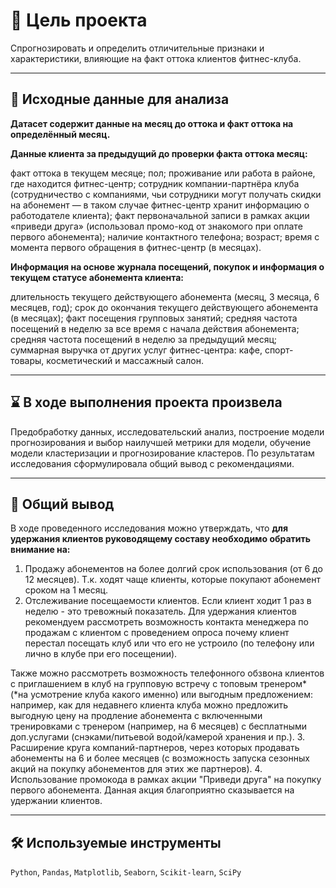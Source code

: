 # 🎯 Цель проекта
Спрогнозировать и определить отличительные признаки и характеристики, влияющие на факт оттока клиентов фитнес-клуба.
<hr>

## 📂 Исходные данные для анализа
**Датасет содержит данные на месяц до оттока и факт оттока на определённый месяц.**

**Данные клиента за предыдущий до проверки факта оттока месяц:**

факт оттока в текущем месяце; пол; проживание или работа в районе, где находится фитнес-центр; сотрудник компании-партнёра клуба (сотрудничество с компаниями, чьи сотрудники могут получать скидки на абонемент — в таком случае фитнес-центр хранит информацию о работодателе клиента); факт первоначальной записи в рамках акции «приведи друга» (использовал промо-код от знакомого при оплате первого абонемента); наличие контактного телефона; возраст; время с момента первого обращения в фитнес-центр (в месяцах).

**Информация на основе журнала посещений, покупок и информация о текущем статусе абонемента клиента:**

длительность текущего действующего абонемента (месяц, 3 месяца, 6 месяцев, год); срок до окончания текущего действующего абонемента (в месяцах); факт посещения групповых занятий; средняя частота посещений в неделю за все время с начала действия абонемента; средняя частота посещений в неделю за предыдущий месяц; суммарная выручка от других услуг фитнес-центра: кафе, спорт-товары, косметический и массажный салон.
<hr>

## ⌛ В ходе выполнения проекта произвела
Предобработку данных, исследовательский анализ, построение модели прогнозирования и выбор наилучшей метрики для модели, обучение модели кластеризации и прогнозирование кластеров. По результатам исследования сформулировала общий вывод с рекомендациями.
<hr>

## 📃 Общий вывод
В ходе проведенного исследования можно утверждать, что **для удержания клиентов руководящему составу необходимо обратить внимание на:**
1. Продажу абонементов на более долгий срок использования (от 6 до 12 месяцев). Т.к. ходят чаще клиенты, которые покупают абонемент сроком на 1 месяц.
 2. Отслеживание посещаемости клиентов. Если клиент ходит 1 раз в неделю - это тревожный показатель. Для удержания клиентов рекомендуем рассмотреть возможность контакта менеджера по продажам с клиентом с проведением опроса почему клиент перестал посещать клуб или что его не устроило (по телефону или лично в клубе при его посещении).
    
Также можно рассмотреть возможность телефонного обзвона клиентов с приглашением в клуб на групповую встречу с топовым тренером* (*на усмотрение клуба какого именно) или выгодным предложением: например, как для недавнего клиента клуба можно предложить выгодную цену на продление абонемента с включенными тренировками с тренером (например, на 6 месяцев) с бесплатными доп.услугами (снэками/питьевой водой/камерой хранения и пр.).
3. Расширение круга компаний-партнеров, через которых продавать абонементы на 6 и более месяцев (с возможность запуска сезонных акций на покупку абонементов для этих же партнеров).
4. Использование промокода в рамках акции "Приведи друга" на покупку первого абонемента. Данная акция благоприятно сказывается на удержании клиентов.
<hr>

## 🛠️ Используемые инструменты
`Python`, `Pandas`, `Matplotlib`, `Seaborn`, `Scikit-learn`, `SciPy`
